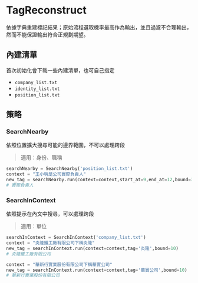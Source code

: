 # TagReconstruct
依據字典重建標記結果；原始流程選取機率最高作為輸出，並且過濾不合理輸出，然而不能保證輸出符合正規劃期望。

## 內建清單
首次初始化會下載一些內建清單，也可自己指定
- `company_list.txt`
- `identity_list.txt`
- `position_list.txt`

## 策略
### SearchNearby
依照位置擴大搜尋可能的邊界範圍，不可以處理跨段
> 適用：身份、職稱
```python
searchNearby = SearchNearby('position_list.txt')
context = "王小明是公司實際負責人"
new_tag = searchNearby.run(context=context,start_at=9,end_at=12,bound=3)
# 實際負責人
```

### SearchInContext
依照提示在內文中搜尋，可以處理跨段
> 適用：單位
```python
searchInContext = SearchInContext('company_list.txt')
context = "炎隆鐵工廠有限公司下稱炎隆"
new_tag = searchInContext.run(context=context,tag='炎隆',bound=10)
# 炎隆鐵工廠有限公司     

context = "華新行實業股份有限公司下稱華實公司"
new_tag = searchInContext.run(context=context,tag='華實公司',bound=10)
# 華新行實業股份有限公司
```

